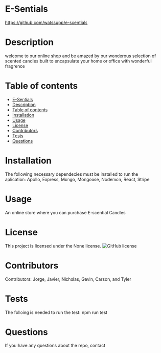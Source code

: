 # E-Sentials
https://github.com/watssupp/e-scentials
  # Description
welcome to our online shop and be amazed by our wonderous selection of scented candles built to encapsulate your home or office with wonderful fragrence
  # Table of contents
- [E-Sentials](#e-sentials)
- [Description](#description)
- [Table of contents](#table-of-contents)
- [Installation](#installation)
- [Usage](#usage)
- [License](#license)
- [Contributors](#contributors)
- [Tests](#tests)
- [Questions](#questions)
 # Installation
  The following necessary dependecies must be installed to run the aplication: Apollo, Express, Mongo, Mongoose, Nodemon, React,  Stripe
  # Usage
  An online store where you can purchase E-scential Candles
  # License
  This project is licensed under the None license.
  ![GitHub license](https://img.shields.io/badge/license-None-blue.svg)
  # Contributors
  Contributors: Jorge, Javier, Nicholas, Gavin, Carson, and Tyler
  # Tests
  The folloing is needed to run the test: npm run test
  # Questions
  If you have any questions about the repo, contact 